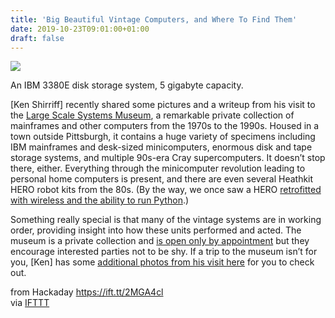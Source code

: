 ```yaml
---
title: 'Big Beautiful Vintage Computers, and Where To Find Them'
date: 2019-10-23T09:01:00+01:00
draft: false
---
```


![](https://hackaday.com/wp-content/uploads/2019/10/5-gigabyte-disk-storage.jpg?w=400)

An IBM 3380E disk storage system, 5 gigabyte capacity.

\[Ken Shirriff\] recently shared some pictures and a writeup from his visit to the [Large Scale Systems Museum](http://www.righto.com/2019/10/a-visit-to-large-scale-systems-museum.html), a remarkable private collection of mainframes and other computers from the 1970s to the 1990s. Housed in a town outside Pittsburgh, it contains a huge variety of specimens including IBM mainframes and desk-sized minicomputers, enormous disk and tape storage systems, and multiple 90s-era Cray supercomputers. It doesn’t stop there, either. Everything through the minicomputer revolution leading to personal home computers is present, and there are even several Heathkit HERO robot kits from the 80s. (By the way, we once saw a HERO [retrofitted with wireless and the ability to run Python](https://hackaday.com/2012/09/09/wireless-upgrade-for-a-heathkit-hero-1-robot/).)

Something really special is that many of the vintage systems are in working order, providing insight into how these units performed and acted. The museum is a private collection and [is open only by appointment](http://largescalesystemsmuseum.org/) but they encourage interested parties not to be shy. If a trip to the museum isn’t for you, \[Ken\] has some [additional photos from his visit here](https://photos.app.goo.gl/WytLVLm3jSYiuw9a9) for you to check out.

  
  
from Hackaday https://ift.tt/2MGA4cl  
via [IFTTT](https://ifttt.com/?ref=da&site=blogger)